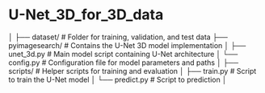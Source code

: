 # U-Net_3D_for_3D_data
│
├── dataset/               # Folder for training, validation, and test data
├── pyimagesearch/         # Contains the U-Net 3D model implementation
│   ├── unet_3d.py         # Main model script containing U-Net architecture
│   └── config.py          # Configuration file for model parameters and paths
│
├── scripts/               # Helper scripts for training and evaluation
│   ├── train.py           # Script to train the U-Net model
│   └── predict.py         # Script to prediction
│
